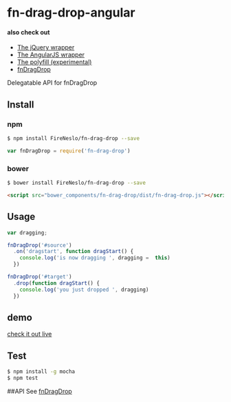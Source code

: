 fn-drag-drop-angular
===
#### also check out
* [The jQuery wrapper](jquery.md)
* [The AngularJS wrapper](angular.md)
* [The polyfill (experimental)](polyfill.md)
* [fnDragDrop](../README.md)

Delegatable API for fnDragDrop

## Install
### npm
```bash
$ npm install FireNeslo/fn-drag-drop --save
```
```js
var fnDragDrop = require('fn-drag-drop')
```
### bower
```bash
$ bower install FireNeslo/fn-drag-drop --save
```
```html
<script src="bower_components/fn-drag-drop/dist/fn-drag-drop.js"></script>
```
## Usage
```js
var dragging;

fnDragDrop('#source')
  .on('dragstart', function dragStart() {
    console.log('is now dragging ', dragging =  this)
  })

fnDragDrop('#target')
  .drop(function dragStart() {
    console.log('you just dropped ', dragging)
  })
```

## demo
  [check it out live](http://fireneslo.github.io/fn-drag-drop/demo/delegate)

## Test
```bash
$ npm install -g mocha
$ npm test
```
##API
See [fnDragDrop](../README.md)

